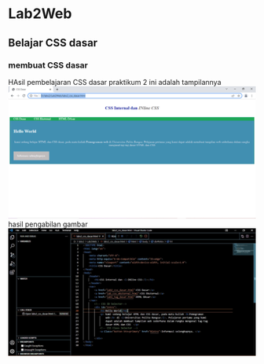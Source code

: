 # Lab2Web
## Belajar CSS dasar

### membuat CSS dasar
HAsil pembelajaran CSS dasar praktikum 2
ini adalah tampilannya
![Gambar 1](screenshot/ss2.png)
hasil pengabilan gambar
![gambar 2](screenshot/s1.png)
